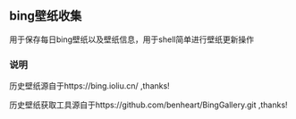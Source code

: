## bing壁纸收集

用于保存每日bing壁纸以及壁纸信息，用于shell简单进行壁纸更新操作


### 说明
 历史壁纸源自于https://bing.ioliu.cn/ ,thanks!
 
 历史壁纸获取工具源自于https://github.com/benheart/BingGallery.git ,thanks!
